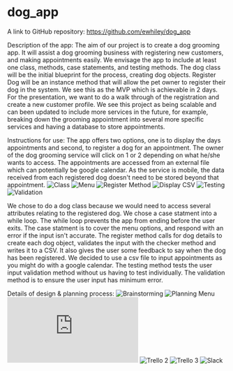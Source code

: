 # dog_app

A link to GitHub repository: https://github.com/ewhiley/dog_app


Description of the app:
The aim of our project is to create a dog grooming app. It will assist a dog grooming business with registering new customers, and making appointments easily. We envisage the app to include at least one class, methods, case statements, and testing methods. The dog class will be the initial blueprint for the process, creating dog objects. Register Dog will be an instance method that will allow the pet owner to register their dog in the system. We see this as the MVP which is achievable in 2 days. 
For the presentation, we want to do a walk through of the registration and create a new customer profile. 
We see this project as being scalable and can been updated to include more services in the future, for example, breaking down the grooming appointment into several more specific services and having a database to store appointments.

Instructions for use:
The app offers two options, one is to display the days appointments and second, to register a dog for an appointment. The owner of the dog grooming service will click on 1 or 2 depending on what he/she wants to access. The appointments are accessed from an external file which can potentially be google calendar. As the service is mobile, the data received from each registered dog doesn't need to be stored beyond that appointment.
![Class](https://github.com/ewhiley/dog_app/blob/master/docs/Class.png)
![Menu](https://github.com/ewhiley/dog_app/blob/master/docs/menu.png)
![Register Method](https://github.com/ewhiley/dog_app/blob/master/docs/register_method.png)
![Display CSV](https://github.com/ewhiley/dog_app/blob/master/docs/display%20and%20export%20to%20csv.png)
![Testing](https://github.com/ewhiley/dog_app/blob/master/docs/Testing%20method%20to%20test%20the%20validation%20method.png)
![Validation](https://github.com/ewhiley/dog_app/blob/master/docs/validation%20of%20input.png)


We chose to do a dog class because we would need to access several attributes relating to the registered dog. We chose a case statment into a while loop. The while loop prevents the app from ending before the user exits. The case statment is to cover the menu options, and respond with an error if the input isn't accurate. The register method calls for dog details to create each dog object, validates the input with the checker method and writes it to a CSV. It also gives the user some feedback to say when the dog has been registered. We decided to use a csv file to input appointments as you might do with a google calendar. The testing method tests the user input validation method without us having to test individually. The validation method is to ensure the user input has minimum error.

Details of design & planning process:
![Brainstorming](https://github.com/ewhiley/dog_app/blob/master/docs/Brainstorming.jpg)
![Planning Menu](https://github.com/ewhiley/dog_app/blob/master/docs/Planning%20menu.jpg)
![Workflow Chart](https://github.com/ewhiley/dog_app/blob/master/docs/Workflow.pdf)
![Trello 2](https://github.com/ewhiley/dog_app/blob/master/docs/Trello%202.png)
![Trello 3](https://github.com/ewhiley/dog_app/blob/master/docs/Trello%203.png)
![Slack](https://github.com/ewhiley/dog_app/blob/master/docs/Slack.png)
